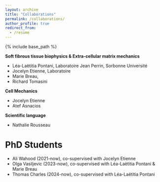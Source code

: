 ```yaml
---
layout: archive
title: "Collaborations"
permalink: /collaborations/
author_profile: true
redirect_from:
  - /resume
---
```


{% include base_path %}

**Soft fibrous tissue biophysics & Extra-cellular matrix mechanics**
- Léa-Laëtitia Pontani, Laboratoire Jean Perrin, Sorbonne Université
- Jocelyn Etienne, Laboratoire
- Marie Breau,
- Richard Tomasini

**Cell Mechanics**
- Jocelyn Etienne
- Atef Asnacios
  
**Scientific language**
- Nathalie Rousseau

PhD Students
======
* Ali Wahood (2021-now), co-supervised with Jocelyn Etienne
* Olga Vasiljevic (2023-now), co-supervised with Léa-Laëtitia Pontani & Marie Breau
* Thomas Charles (2024-now), co-supervised with Léa-Laëtitia Pontani
